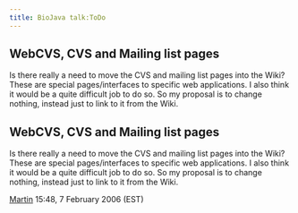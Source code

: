 ```yaml
---
title: BioJava talk:ToDo
---
```


WebCVS, CVS and Mailing list pages
----------------------------------

Is there really a need to move the CVS and mailing list pages into the
Wiki? These are special pages/interfaces to specific web applications. I
also think it would be a quite difficult job to do so. So my proposal is
to change nothing, instead just to link to it from the Wiki.

WebCVS, CVS and Mailing list pages
----------------------------------

Is there really a need to move the CVS and mailing list pages into the
Wiki? These are special pages/interfaces to specific web applications. I
also think it would be a quite difficult job to do so. So my proposal is
to change nothing, instead just to link to it from the Wiki.

[Martin](User:Martin "wikilink") 15:48, 7 February 2006 (EST)
